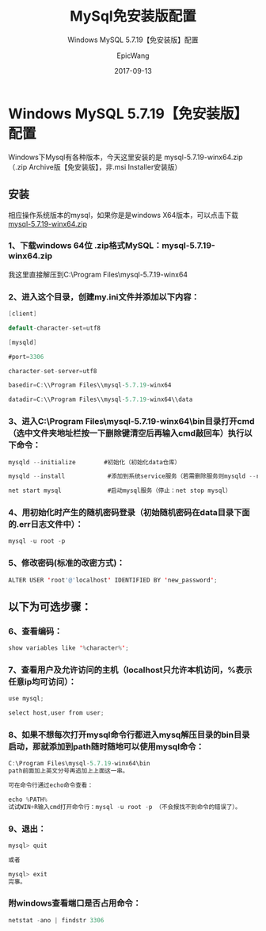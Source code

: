 ﻿---
layout:     post
title:      MySql免安装版配置
subtitle:   Windows MySQL 5.7.19【免安装版】配置
date:       2017-09-13
author:     EpicWang
header-img: img/post-bg-2015.jpg
catalog: true
tags:
    - mysql
	- windows
---

# Windows MySQL 5.7.19【免安装版】配置

Windows下Mysql有各种版本，今天这里安装的是 mysql-5.7.19-winx64.zip（.zip Archive版【免安装版】，非.msi Installer安装版）

## 安装

相应操作系统版本的mysql，如果你是是windows X64版本，可以点击下载[mysql-5.7.19-winx64.zip](https://cdn.mysql.com//Downloads/MySQL-5.7/mysql-5.7.19-winx64.zip)

### 1、下载windows 64位 .zip格式MySQL：mysql-5.7.19-winx64.zip

我这里直接解压到C:\Program Files\mysql-5.7.19-winx64

### 2、进入这个目录，创建my.ini文件并添加以下内容：

```java
[client]

default-character-set=utf8

[mysqld]

#port=3306

character-set-server=utf8

basedir=C:\\Program Files\\mysql-5.7.19-winx64

datadir=C:\\Program Files\\mysql-5.7.19-winx64\\data
```

### 3、进入C:\\Program Files\\mysql-5.7.19-winx64\\bin目录打开cmd（选中文件夹地址栏按一下删除键清空后再输入cmd敲回车）执行以下命令：

```java
mysqld --initialize        #初始化（初始化data仓库）

mysqld --install            #添加到系统service服务（若需删除服务则mysqld --remove）

net start mysql             #启动mysql服务（停止：net stop mysql）
```

### 4、用初始化时产生的随机密码登录（初始随机密码在data目录下面的.err日志文件中）：

```java
mysql -u root -p
```

### 5、修改密码(标准的改密方式)：

```java
ALTER USER 'root'@'localhost' IDENTIFIED BY 'new_password';
```

## 以下为可选步骤：

### 6、查看编码：

```java
show variables like '%character%';
```

### 7、查看用户及允许访问的主机（localhost只允许本机访问，%表示任意ip均可访问）：

```java
use mysql;

select host,user from user;
```

### 8、如果不想每次打开mysql命令行都进入mysq解压目录的bin目录启动，那就添加到path随时随地可以使用mysql命令：

```java
C:\Program Files\mysql-5.7.19-winx64\bin
path前面加上英文分号再追加上上面这一串。

可在命令行通过echo命令查看：

echo %PATH%
试试WIN+R输入cmd打开命令行：mysql -u root -p （不会报找不到命令的错误了）。
```

### 9、退出：

```java
mysql> quit

或者

mysql> exit
完事。
```

### 附windows查看端口是否占用命令：

```java
netstat -ano | findstr 3306
```





